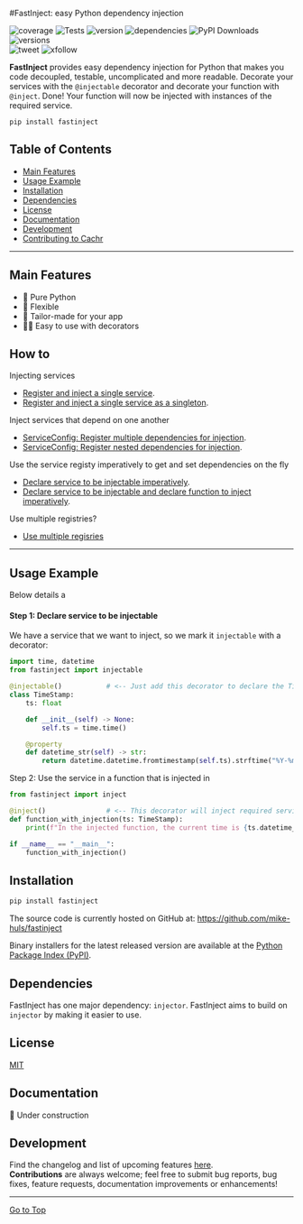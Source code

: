 #FastInject: easy Python dependency injection

![coverage](https://img.shields.io/codecov/c/github/mike-huls/fastinject)
![Tests](https://github.com/mike-huls/fastinject/actions/workflows/tests.yml/badge.svg)
![version](https://img.shields.io/pypi/v/fastinject?color=%2334D058&label=pypi%20package)
![dependencies](https://img.shields.io/librariesio/release/pypi/fastinject)
![PyPI Downloads](https://img.shields.io/pypi/dm/fastinject.svg?label=PyPI%20downloads)
![versions](https://img.shields.io/pypi/pyversions/fastinject.svg?color=%2334D058)
<br>
![tweet](https://img.shields.io/twitter/url?style=social&url=https%3A%2F%2Fgithub.com%2Fmike-huls%2Ffastinject) ![xfollow](https://img.shields.io/twitter/follow/mike_huls?style=social)

[//]: # (|         |                                                                                                                                                                                                                                                                                                                                                               |)
[//]: # (|---------|---------------------------------------------------------------------------------------------------------------------------------------------------------------------------------------------------------------------------------------------------------------------------------------------------------------------------------------------------------------|)
[//]: # (| Testing | ![coverage]&#40;https://img.shields.io/codecov/c/github/mike-huls/cachr&#41;                                                                                                                                                                                                                                                                                          |)
[//]: # (| Package | [![PyPI Latest Release]&#40;https://img.shields.io/pypi/v/cachr.svg&#41;]&#40;https://pypi.org/project/cachr/&#41; [![PyPI Downloads]&#40;https://img.shields.io/pypi/dm/cachr.svg?label=PyPI%20downloads&#41;]&#40;https://pypistats.org/packages/cachr&#41; <br/>![status]&#40;https://img.shields.io/pypi/status/cachr&#41; ![dependencies]&#40;https://img.shields.io/librariesio/release/pypi/cachr&#41; |)
[//]: # (| Meta    | ![GitHub License]&#40;https://img.shields.io/github/license/mike-huls/cachr&#41; ![implementation]&#40;https://img.shields.io/pypi/implementation/cachr&#41;  ![versions]&#40;https://img.shields.io/pypi/pyversions/cachr&#41;                                                                                                                                                       |)
[//]: # (| Social  | ![tweet]&#40;https://img.shields.io/twitter/url?style=social&url=https%3A%2F%2Fgithub.com%2Fmike-huls%2Fcachr&#41; ![xfollow]&#40;https://img.shields.io/twitter/follow/mike_huls?style=social&#41;                                                                                                                                                                           | )

**FastInject** provides easy dependency injection for Python that makes you code decoupled, testable, uncomplicated and more readable.
Decorate your services with the `@injectable` decorator and decorate your function with `@inject`. Done! 
Your function will now be injected with instances of the required service.
```shell
pip install fastinject
```

## Table of Contents
- [Main Features](#main-features)
- [Usage Example](#Usage-example)
- [Installation](#Installation)
- [Dependencies](#Dependencies)
- [License](#license)
- [Documentation](#documentation)
- [Development](#development)
- [Contributing to Cachr](#Development)
<hr>

## Main Features
- 🐍 Pure Python
- 🤸 Flexible
- 🎩 Tailor-made for your app
- 👨‍🎨 Easy to use with decorators

## How to
Injecting services
- [Register and inject a single service](demo/demo1_inject_single_service.py).
- [Register and inject a single service as a singleton](demo/demo2_inject_single_service_singleton.py).

Inject services that depend on one another
- [ServiceConfig: Register multiple dependencies for injection](demo/demo3_inject_service_config.py).
- [ServiceConfig: Register nested dependencies for injection](demo/demo4_inject_service_config_nested_dependencies.py).

Use the service registy imperatively to get and set dependencies on the fly
- [Declare service to be injectable imperatively](demo/demo5_add_and_get_services_from_registry.py).
- [Declare service to be injectable and declare function to inject imperatively](demo/demo6_add_and_get_service_config_imperatively.py).

Use multiple registries?
- [Use multiple regisries](demo/demo7_multiple_registries.py)
<hr>

## Usage Example
Below details a 

#### Step 1: Declare service to be injectable
We have a service that we want to inject, so we mark it `injectable` with a decorator:
```python
import time, datetime
from fastinject import injectable

@injectable()           # <-- Just add this decorator to declare the TimeStamp service to be injectable
class TimeStamp:
    ts: float

    def __init__(self) -> None:
        self.ts = time.time()

    @property
    def datetime_str(self) -> str:
        return datetime.datetime.fromtimestamp(self.ts).strftime("%Y-%m-%d %H:%M:%S")
```

Step 2: Use the service in a function that is injected in
```python
from fastinject import inject

@inject()               # <-- This decorator will inject required services in this function
def function_with_injection(ts: TimeStamp):
    print(f"In the injected function, the current time is {ts.datetime_str}.")

if __name__ == "__main__":
    function_with_injection()
```



## Installation
```sh
pip install fastinject
```
The source code is currently hosted on GitHub at:
https://github.com/mike-huls/fastinject

Binary installers for the latest released version are available at the [Python
Package Index (PyPI)](https://pypi.org/project/fastinject).

## Dependencies
FastInject has one major dependency: `injector`. FastInject aims to build on `injector` by making it easier to use.

## License
[MIT](LICENSE.txt)

## Documentation
🔨 Under construction

## Development
Find the changelog and list of upcoming features [here](doc/CHANGELOG.md).
<br>
**Contributions** are always welcome; feel free to submit bug reports, bug fixes, feature requests, documentation improvements or enhancements!

<hr>

[Go to Top](#table-of-contents)
